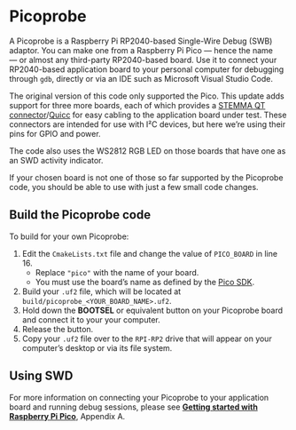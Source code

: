# Picoprobe

A Picoprobe is a Raspberry Pi RP2040-based Single-Wire Debug (SWB) adaptor. You can make one from a Raspberry Pi Pico — hence the name — or almost any third-party RP2040-based board. Use it to connect your RP2040-based application board to your personal computer for debugging through `gdb`, directly or via an IDE such as Microsoft Visual Studio Code.

The original version of this code only supported the Pico. This update adds support for three more boards, each of which provides a [STEMMA QT connector](https://learn.adafruit.com/introducing-adafruit-stemma-qt/what-is-stemma-qt)/[Quicc](https://www.sparkfun.com/qwiic) for easy cabling to the application board under test. These connectors are intended for use with I&sup2;C devices, but here we’re using their pins for GPIO and power.

The code also uses the WS2812 RGB LED on those boards that have one as an SWD activity indicator.

If your chosen board is not one of those so far supported by the Picoprobe code, you should be able to use with just a few small code changes.

## Build the Picoprobe code

To build for your own Picoprobe:

1. Edit the `CmakeLists.txt` file and change the value of  `PICO_BOARD` in line 16.
    * Replace `"pico"` with the name of your board.
    * You must use the board’s name as defined by the [Pico SDK](https://github.com/raspberrypi/pico-sdk/tree/master/src/boards/include/boards).
1. Build your `.uf2` file, which will be located at `build/picoprobe_<YOUR_BOARD_NAME>.uf2`.
1. Hold down the **BOOTSEL** or equivalent button on your Picoprobe board and connect it to your your computer.
1. Release the button.
1. Copy your `.uf2` file over to the `RPI-RP2` drive that will appear on your computer’s desktop or via its file system.

## Using SWD

For more information on connecting your Picoprobe to your application board and running debug sessions, please see [**Getting started with Raspberry Pi Pico**](https://datasheets.raspberrypi.org/pico/getting-started-with-pico.pdf), Appendix A.
